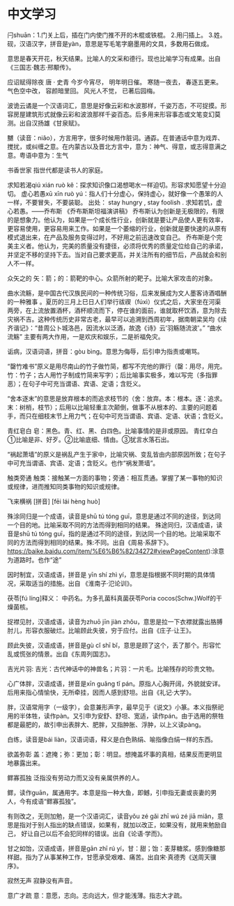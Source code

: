 # 中文学习


闩shuān：1.门关上后，插在门内使门推不开的木棍或铁棍。 2.用闩插上。 3.姓。
砚，汉语汉字，拼音是yàn，意思是写毛笔字磨墨用的文具，多数用石做成。

意思是春天开花，秋天结果。比喻人的文采和德行。现也比喻学习有成果。出自《三国志·魏志·邢颙传》。

应诏赋得除夜
唐 · 史青
今岁今宵尽， 
明年明日催。
寒随一夜去， 
春逐五更来。
气色空中改， 
容颜暗里回。
风光人不觉， 
已著后园梅。

波诡云谲是一个汉语词汇，意思是好像云彩和水波那样，千姿万态，不可捉摸。形容房屋建筑形式就像云彩和波浪那样千姿百态。后多用来形容事态或文笔变幻莫测。出自汉扬雄《甘泉赋》。

嬲（读音：niǎo），方言用字，很多时候用作脏词。通孬。在普通话中意为戏弄、搅扰，或纠缠之意。在内蒙古以及晋北方言中，意为：神气、得意，或志得意满之意。粤语中意为：生气

书香世家	指世代都是读书人的家庭。

求知若渴qiú xián ruò kě：探求知识像口渴想喝水一样迫切。形容求知愿望十分迫切。
虚心若愚xū xīn ruò yú：指人们十分虚心，保持虚心，就好像一个愚笨的人一样，不要冒失，不要装聪。
出处：
stay hungry , stay foolish . 求知若饥，虚心若愚。——乔布斯 《乔布斯斯坦福演讲稿》
乔布斯认为创新是无极限的，有限的是想象力。他认为，如果是一个成长性行业，创新就是要让产品使人更有效率，更容易使用，更容易用来工作。如果是一个萎缩的行业，创新就是要快速的从原有模式退出来，在产品及服务变得过时，不好用之前迅速改变自己。
乔布斯是个完美主义者。他认为，完美的质量没有捷径，必须将优秀的质量定位给自己的承诺，并坚定不移的坚持下去。当对自己要求更高，并关注所有的细节后，产品就会和别人不一样。

众矢之的	矢：箭；的：箭靶的中心。众箭所射的靶子。比喻大家攻击的对象。

曲水流觞，是中国古代汉族民间的一种传统习俗，后来发展成为文人墨客诗酒唱酬的一种雅事 。夏历的三月上巳日人们举行祓禊（fúxì）仪式之后，大家坐在河渠两旁，在上流放置酒杯，酒杯顺流而下，停在谁的面前，谁就取杯饮酒，意为除去灾祸不吉。这种传统历史非常古老，最早可以追溯到西周初年，据南朝梁吴均《续齐谐记》：“昔周公卜城洛邑，因流水以泛酒，故逸《诗》云'羽觞随流波'。”
“曲水流觞” 主要有两大作用，一是欢庆和娱乐，二是祈福免灾。

诟病，汉语词语，拼音：gòu bìng。意思为侮辱，后引申为指责或嘲骂。

“罄竹难书”原义是用尽南山的竹子做竹简，都写不完他的罪行（罄：用尽，用完。竹：竹子；古人用竹子制成竹简来写字）；后比喻事实极多，难以写完（多指罪恶）；在句子中可充当谓语、宾语、定语；含贬义。

“舍本逐末”的意思是放弃根本的而追求枝节的（舍：放弃。本：根本。逐：追求。末：树梢，枝节）；后用以比喻轻重主次颠倒，做事不从根本的、主要的问题着手，而只在细枝末节上用力气；在句中可充当谓语、宾语、定语、状语；含贬义。

青红皂白	皂：黑色。青、红、黑、白四色。比喻事情的是非或原因。
青红皁白	①比喻是非、好歹。②比喻底细、情由。③犹言水落石出。

“祸起萧墙”的原义是祸乱产生于家中，比喻灾祸、变乱皆由内部原因所致；在句子中可充当谓语、宾语、定语；含贬义。也作“祸发萧墙”。

触类旁通	触类：接触某一方面的事物；旁通：相互贯通。掌握了某一事物的知识或规律，进而推知同类事物的知识或规律。

飞来横祸 [拼音]	[fēi lái hèng huò]

殊涂同归是一个成语，读音是shū tú tóng guī，意思是通过不同的途径，到达同一个目的地。比喻采取不同的方法而得到相同的结果。
殊途同归，汉语成语，读音是shū tú tóng guī，指的是通过不同的途径，到达同一个目的地。比喻采取不同的方法而得到相同的结果。殊:不同。出自《周易·系辞下》。
https://baike.baidu.com/item/%E6%B6%82/34272#viewPageContent):涂意为道路时。也作“途”

因时制宜，汉语成语，拼音是 yīn shí zhì yí，意思是指根据不同时期的具体情况，采取适当的措施。出自 《淮南子·氾论训》。

茯苓[fú líng]释义： 中药名。为多孔菌科真菌茯苓Poria cocos(Schw.)Wolf的干燥菌核。

捉襟见肘，汉语成语，读音为zhuō jīn jiàn zhǒu，意思是拉一下衣襟就露出胳膊肘儿，形容衣服破烂。比喻顾此失彼，穷于应付。出自《庄子·让王》。

顾此失彼，汉语成语，拼音是gù cǐ shī bǐ，意思是顾了这个，丢了那个。形容忙乱或慌张的情景。出自《东周列国志》。

吉光片羽: 吉光：古代神话中的神兽名；片羽：一片毛。比喻残存的珍贵文物。

心广体胖，汉语成语，拼音是xīn guǎng tǐ pán。原指人心胸开阔，外貌就安详。后用来指心情愉快，无所牵挂，因而人感到舒坦。出自《礼记·大学》。

胖，汉语常用字（一级字），会意兼形声字，最早见于《说文》小篆。本义指祭祀用的半体牲，读作pàn。又引申为安舒、舒坦、宽适，读作pán。由于选用的祭牲都是最肥的，故引申出表胖大、肥胖，又指肿胀、浮肿，以上义读pàng。

白练，读音是bái liàn，汉语词语，释义是白色熟绢、喻指像白绢一样的东西。

欲盖弥彰	盖：遮掩；弥：更加；彰：明显。想掩盖坏事的真相，结果反而更明显地暴露出来。


鳏寡孤独	泛指没有劳动力而又没有亲属供养的人。

鳏，读作guān，属通用字。本意是指一种大鱼，即鳡，引申指无妻或丧妻的男人，今有成语“鳏寡孤独”。

有则改之，无则加勉，是一个汉语词汇，读音yǒu zé gǎi zhī wú zé jiā miǎn，意思是指对于别人指出的缺点错误，如果有，就加以改正，如果没有，就用来勉励自己， 好让自己以后不会犯同样的错误。出自《论语·学而》。

甘之如饴，汉语成语，拼音是gān zhī rú yí，甘：甜；饴：麦芽糖浆。感到像糖那样甜。指为了从事某种工作，甘愿承受艰难、痛苦。出自宋·真德秀《送周天骥序》。

寂然无声	寂静没有声音。

意广才疏	意：意愿，志向。志向远大，但才能浅薄。指志大才疏。


